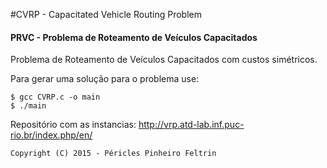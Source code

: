 #CVRP - Capacitated Vehicle Routing Problem
#### PRVC - Problema de Roteamento de Veículos Capacitados
Problema de Roteamento de Veículos Capacitados com custos simétricos. 

Para gerar uma solução para o problema use:
```
$ gcc CVRP.c -o main
$ ./main
```

Repositório com as instancias:
http://vrp.atd-lab.inf.puc-rio.br/index.php/en/

```
Copyright (C) 2015 - Péricles Pinheiro Feltrin
```
